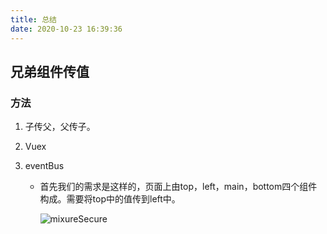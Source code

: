 ```yaml
---
title: 总结
date: 2020-10-23 16:39:36
---
```


## 兄弟组件传值

### 方法

1. 子传父，父传子。

2. Vuex

3. eventBus

   - 首先我们的需求是这样的，页面上由top，left，main，bottom四个组件构成。需要将top中的值传到left中。

     <img :src="$withBase('/img/Vue/001.jpg')" alt="mixureSecure">

   

